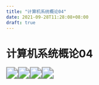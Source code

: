 ```yaml
---
title: "计算机系统概论04"
date: 2021-09-28T11:28:08+08:00
draft: true
---
```


# 计算机系统概论04

<img src="https://blog.clayliu.com/post/img/OS/04/4.%20计算机系统概论04_00001.png" style="zoom:200%;" /><img src="https://blog.clayliu.com/post/img/OS/04/4.%20计算机系统概论04_00002.png" style="zoom:200%;" /><img src="https://blog.clayliu.com/post/img/OS/04/4.%20计算机系统概论04_00003.png" style="zoom:200%;" /><img src="https://blog.clayliu.com/post/img/OS/04/4.%20计算机系统概论04_00004.png" style="zoom:200%;" />

